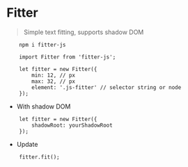 # Fitter
> Simple text fitting, supports shadow DOM

```
    npm i fitter-js
```

```
    import Fitter from 'fitter-js';

    let fitter = new Fitter({
		min: 12, // px
		max: 32, // px
		element: '.js-fitter' // selector string or node
	});
```

- With shadow DOM
```
    let fitter = new Fitter({
        shadowRoot: yourShadowRoot
	});
```

- Update
```
    fitter.fit();
```
